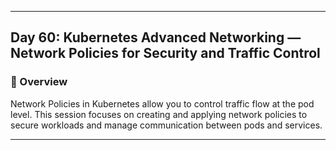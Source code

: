 ﻿---

## Day 60: Kubernetes Advanced Networking — Network Policies for Security and Traffic Control

### 📘 Overview

Network Policies in Kubernetes allow you to control traffic flow at the pod level. This session focuses on creating and applying network policies to secure workloads and manage communication between pods and services.

---
